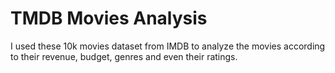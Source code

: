# TMDB Movies Analysis

I used these 10k movies dataset from IMDB to analyze the movies according to their revenue, budget, genres and even their ratings.
